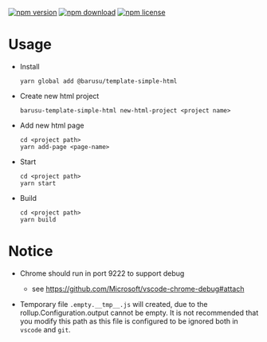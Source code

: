 [![npm version](https://img.shields.io/npm/v/@barusu/template-simple-html.svg)](https://www.npmjs.com/package/@barusu/template-simple-html)
[![npm download](https://img.shields.io/npm/dm/@barusu/template-simple-html.svg)](https://www.npmjs.com/package/@barusu/template-simple-html)
[![npm license](https://img.shields.io/npm/l/@barusu/template-simple-html.svg)](https://www.npmjs.com/package/@barusu/template-simple-html)


# Usage

  * Install
    ```shell
    yarn global add @barusu/template-simple-html
    ```

  * Create new html project
    ```shell
    barusu-template-simple-html new-html-project <project name>
    ```

  * Add new html page
    ```shell
    cd <project path>
    yarn add-page <page-name>
    ```

  * Start
    ```shell
    cd <project path>
    yarn start
    ```

  * Build
    ```shell
    cd <project path>
    yarn build
    ```

# Notice
  * Chrome should run in port 9222 to support debug
    - see https://github.com/Microsoft/vscode-chrome-debug#attach

  * Temporary file `.empty.__tmp__.js` will created, due to the rollup.Configuration.output cannot be empty. It is not recommended that you modify this path as this file is configured to be ignored both in `vscode` and `git`.
